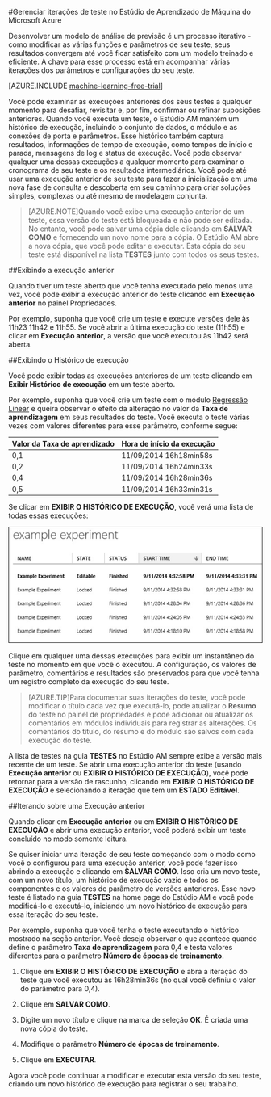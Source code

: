 <properties 
	pageTitle="Gerenciar iterações de teste no Estúdio de Aprendizado de Máquina | Microsoft Azure" 
	description="Como gerenciar iterações de teste no Estúdio de Aprendizado de Máquina do Microsoft Azure" 
	services="machine-learning" 
	documentationCenter="" 
	authors="garyericson" 
	manager="paulettm" 
	editor="cgronlun"/>

<tags 
	ms.service="machine-learning" 
	ms.workload="data-services" 
	ms.tgt_pltfrm="na" 
	ms.devlang="na" 
	ms.topic="article" 
	ms.date="07/10/2015" 
	ms.author="garye"/>

#Gerenciar iterações de teste no Estúdio de Aprendizado de Máquina do Microsoft Azure 

Desenvolver um modelo de análise de previsão é um processo iterativo - como modificar as várias funções e parâmetros de seu teste, seus resultados convergem até você ficar satisfeito com um modelo treinado e eficiente. A chave para esse processo está em acompanhar várias iterações dos parâmetros e configurações do seu teste.

[AZURE.INCLUDE [machine-learning-free-trial](../../includes/machine-learning-free-trial.md)]

Você pode examinar as execuções anteriores dos seus testes a qualquer momento para desafiar, revisitar e, por fim, confirmar ou refinar suposições anteriores. Quando você executa um teste, o Estúdio AM mantém um histórico de execução, incluindo o conjunto de dados, o módulo e as conexões de porta e parâmetros. Esse histórico também captura resultados, informações de tempo de execução, como tempos de início e parada, mensagens de log e status de execução. Você pode observar qualquer uma dessas execuções a qualquer momento para examinar o cronograma de seu teste e os resultados intermediários. Você pode até usar uma execução anterior de seu teste para fazer a inicialização em uma nova fase de consulta e descoberta em seu caminho para criar soluções simples, complexas ou até mesmo de modelagem conjunta.

> [AZURE.NOTE]Quando você exibe uma execução anterior de um teste, essa versão do teste está bloqueada e não pode ser editada. No entanto, você pode salvar uma cópia dele clicando em **SALVAR COMO** e fornecendo um novo nome para a cópia. O Estúdio AM abre a nova cópia, que você pode editar e executar. Esta cópia do seu teste está disponível na lista **TESTES** junto com todos os seus testes.

##Exibindo a execução anterior

Quando tiver um teste aberto que você tenha executado pelo menos uma vez, você pode exibir a execução anterior do teste clicando em **Execução anterior** no painel Propriedades.

Por exemplo, suponha que você crie um teste e execute versões dele às 11h23 11h42 e 11h55. Se você abrir a última execução do teste (11h55) e clicar em **Execução anterior**, a versão que você executou às 11h42 será aberta.

##Exibindo o Histórico de execução

Você pode exibir todas as execuções anteriores de um teste clicando em **Exibir Histórico de execução** em um teste aberto.

Por exemplo, suponha que você crie um teste com o módulo [Regressão Linear][linear-regression] e queira observar o efeito da alteração no valor da **Taxa de aprendizagem** em seus resultados do teste. Você executa o teste várias vezes com valores diferentes para esse parâmetro, conforme segue:

| Valor da Taxa de aprendizado | Hora de início da execução |
| ------------------- | -------------- |
| 0,1 | 11/09/2014 16h18min58s
| 0,2 | 11/09/2014 16h24min33s
| 0,4 | 11/09/2014 16h28min36s
| 0,5 | 11/09/2014 16h33min31s

Se clicar em **EXIBIR O HISTÓRICO DE EXECUÇÃO**, você verá uma lista de todas essas execuções:

![Exemplo de histórico de execução][runhistory]

Clique em qualquer uma dessas execuções para exibir um instantâneo do teste no momento em que você o executou. A configuração, os valores de parâmetro, comentários e resultados são preservados para que você tenha um registro completo da execução do seu teste.

> [AZURE.TIP]Para documentar suas iterações do teste, você pode modificar o título cada vez que executá-lo, pode atualizar o **Resumo** do teste no painel de propriedades e pode adicionar ou atualizar os comentários em módulos individuais para registrar as alterações. Os comentários do título, do resumo e do módulo são salvos com cada execução do teste.

A lista de testes na guia **TESTES** no Estúdio AM sempre exibe a versão mais recente de um teste. Se abrir uma execução anterior do teste (usando **Execução anterior** ou **EXIBIR O HISTÓRICO DE EXECUÇÃO**), você pode retornar para a versão de rascunho, clicando em **EXIBIR O HISTÓRICO DE EXECUÇÃO** e selecionando a iteração que tem um **ESTADO** **Editável**.

##Iterando sobre uma Execução anterior

Quando clicar em **Execução anterior** ou em **EXIBIR O HISTÓRICO DE EXECUÇÃO** e abrir uma execução anterior, você poderá exibir um teste concluído no modo somente leitura.

Se quiser iniciar uma iteração de seu teste começando com o modo como você o configurou para uma execução anterior, você pode fazer isso abrindo a execução e clicando em **SALVAR COMO**. Isso cria um novo teste, com um novo título, um histórico de execução vazio e todos os componentes e os valores de parâmetro de versões anteriores. Esse novo teste é listado na guia **TESTES** na home page do Estúdio AM e você pode modificá-lo e executá-lo, iniciando um novo histórico de execução para essa iteração do seu teste.

Por exemplo, suponha que você tenha o teste executando o histórico mostrado na seção anterior. Você deseja observar o que acontece quando define o parâmetro **Taxa de aprendizagem** para 0,4 e testa valores diferentes para o parâmetro **Número de épocas de treinamento**.


1. Clique em **EXIBIR O HISTÓRICO DE EXECUÇÃO** e abra a iteração do teste que você executou às 16h28min36s (no qual você definiu o valor do parâmetro para 0,4). 

2. Clique em **SALVAR COMO**.

3. Digite um novo título e clique na marca de seleção **OK**. É criada uma nova cópia do teste.

4. Modifique o parâmetro **Número de épocas de treinamento**.

5. Clique em **EXECUTAR**.

Agora você pode continuar a modificar e executar esta versão do seu teste, criando um novo histórico de execução para registrar o seu trabalho.


<!-- Images -->
[runhistory]: ./media/machine-learning-manage-experiment-iterations/viewrunhistory.jpg


<!-- Module References -->
[linear-regression]: https://msdn.microsoft.com/library/azure/31960a6f-789b-4cf7-88d6-2e1152c0bd1a/
 

<!---HONumber=July15_HO4-->